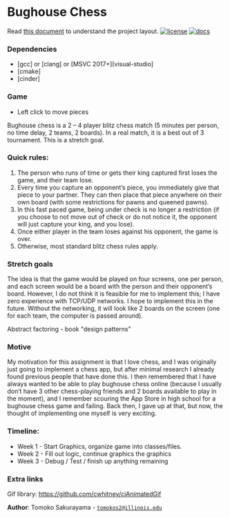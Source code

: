 # Bughouse Chess
Read [this document](https://cliutils.gitlab.io/modern-cmake/chapters/basics/structure.html) to understand the project
layout.
[![license](https://img.shields.io/badge/license-MIT-green)](LICENSE)
[![docs](https://img.shields.io/badge/docs-yes-brightgreen)](docs/README.md)

### Dependencies

 - [gcc] or [clang] or [MSVC 2017+][visual-studio]
 - [cmake]
 - [cinder]

### Game
 - Left click to move pieces

Bughouse chess is a 2 – 4 player blitz chess match (5 minutes per person, no time delay, 2 teams, 2 boards). 
In a real match, it is a best out of 3 tournament. This is a stretch goal.
### Quick rules: 
1. The person who runs of time or gets their king captured first loses the game, and their team lose.
1. Every time you capture an opponent’s piece, you immediately give that piece to your partner. They 
can then place that piece anywhere on their own board (with some restrictions for pawns and queened pawns).
1. In this fast paced game, being under check is no longer a restriction 
(if you choose to not move out of check or do not notice it, the opponent will just capture your king, and you lose). 
1. Once either player in the team loses against his opponent, the game is over.
1. Otherwise, most standard blitz chess rules apply.

### Stretch goals
The idea is that the game would be played on four screens, one per person, and each screen would be a 
board with the person and their opponent’s board. However, I do not think it is feasible for me to implement this; 
I have zero experience with TCP/UDP networks. I hope to implement this in the future. Without the networking,
 it will look like 2 boards on the screen (one for each team, the computer is passed around). 

Abstract factoring - book "design patterns"
 
 ### Motive
 My motivation for this assignment is that I love chess, and I was originally just going to 
 implement a chess app, but after minimal research I already found previous people that have done this. 
 I then remembered that I have always wanted to be able to play bughouse chess online 
 (because I usually don’t have 3 other chess-playing friends and 2 boards available to play in the moment), 
 and I remember scouring the App Store in high school for a bughouse chess game and failing.
  Back then, I gave up at that, but now, the thought of implementing one myself is very exciting. 
 
 
### Timeline:
* Week 1 - Start Graphics, organize game into classes/files.
* Week 2 - Fill out logic, continue graphics the graphics
* Week 3 - Debug / Test / finish up anything remaining

### Extra links
Gif library:
https://github.com/cwhitney/ciAnimatedGif

**Author**: Tomoko Sakurayama - [`tomokos2@illinois.edu`](mailto:tomokos2@illinois.edu)

